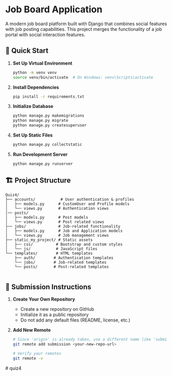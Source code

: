 # Job Board Application

A modern job board platform built with Django that combines social features with job posting capabilities. This project merges the functionality of a job portal with social interaction features.

## 🚀 Quick Start

1. **Set Up Virtual Environment**
   ```bash
   python -m venv venv
   source venv/bin/activate  # On Windows: venv\Scripts\activate
   ```

2. **Install Dependencies**
   ```bash
   pip install -r requirements.txt
   ```

3. **Initialize Database**
   ```bash
   python manage.py makemigrations
   python manage.py migrate
   python manage.py createsuperuser
   ```

4. **Set Up Static Files**
   ```bash
   python manage.py collectstatic
   ```

5. **Run Development Server**
   ```bash
   python manage.py runserver
   ```

## 🏗️ Project Structure

```
Quiz4/
├── accounts/           # User authentication & profiles
│   ├── models.py      # CustomUser and Profile models
│   └── views.py       # Authentication views
│── posts/
│   ├── models.py      # Post models
│   └── views.py       # Post related views
├── jobs/              # Job-related functionality
│   ├── models.py      # Job and Application models
│   └── views.py       # Job management views
├── static_my_project/ # Static assets
│   ├── css/          # Bootstrap and custom styles
│   └── js/           # JavaScript files
└── templates/        # HTML templates
    ├── auth/        # Authentication templates
    └── jobs/        # Job-related templates
    └── posts/       # Post-related templates
    
```

## 📝 Submission Instructions

1. **Create Your Own Repository**
   - Create a new repository on GitHub
   - Initialize it as a public repository
   - Do not add any default files (README, license, etc.)

2. **Add New Remote**
   ```bash
   # Since 'origin' is already taken, use a different name like 'submission'
   git remote add submission <your-new-repo-url>
   
   # Verify your remotes
   git remote -v
   ```

#   q u i z 4  
 